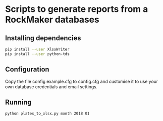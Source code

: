# Scripts to generate reports from a RockMaker databases

## Installing dependencies

```bash
pip install --user XlsxWriter
pip install --user python-tds
```

## Configuration

Copy the file config.example.cfg to config.cfg and customise it to use your own database credentials and email settings.

## Running

```bash
python plates_to_xlsx.py month 2018 01
```
